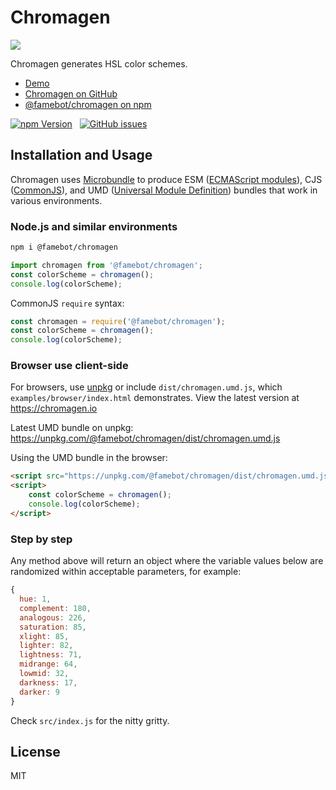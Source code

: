 # Chromagen

[![](https://o.famebot.com/file/famebot/chromagen.png)](https://chromagen.io)

Chromagen generates HSL color schemes.

- [Demo](https://chromagen.io)
- [Chromagen on GitHub](https://github.com/famebot/chromagen)
- [@famebot/chromagen on npm](https://www.npmjs.com/package/@famebot/chromagen)

[![npm Version](https://img.shields.io/npm/v/@famebot/chromagen.svg?style=for-the-badge)](https://www.npmjs.com/package/@famebot/chromagen) &nbsp; [![GitHub issues](https://img.shields.io/github/issues/famebot/chromagen.svg?style=for-the-badge)](https://github.com/famebot/chromagen/issues)

## Installation and Usage

Chromagen uses [Microbundle](https://github.com/developit/microbundle) to produce ESM ([ECMAScript modules](https://nodejs.org/api/esm.html)), CJS ([CommonJS](https://nodejs.org/api/modules.html)), and UMD ([Universal Module Definition](https://github.com/umdjs/umd)) bundles that work in various environments.

### Node.js and similar environments

```bash
npm i @famebot/chromagen
```

```js
import chromagen from '@famebot/chromagen';
const colorScheme = chromagen();
console.log(colorScheme);
```

CommonJS `require` syntax:

```js
const chromagen = require('@famebot/chromagen');
const colorScheme = chromagen();
console.log(colorScheme);
```

### Browser use client-side

For browsers, use [unpkg](https://unpkg.com) or include `dist/chromagen.umd.js`, which `examples/browser/index.html` demonstrates. View the latest version at <https://chromagen.io>

Latest UMD bundle on unpkg:  
<https://unpkg.com/@famebot/chromagen/dist/chromagen.umd.js>

Using the UMD bundle in the browser:

```html
<script src="https://unpkg.com/@famebot/chromagen/dist/chromagen.umd.js"></script>
<script>
    const colorScheme = chromagen();
    console.log(colorScheme);
</script>
```

### Step by step

Any method above will return an object where the variable values below are randomized within acceptable parameters, for example:

```js
{
  hue: 1,
  complement: 180,
  analogous: 226,
  saturation: 85,
  xlight: 85,
  lighter: 82,
  lightness: 71,
  midrange: 64,
  lowmid: 32,
  darkness: 17,
  darker: 9
}
```

Check `src/index.js` for the nitty gritty.

## License

MIT
